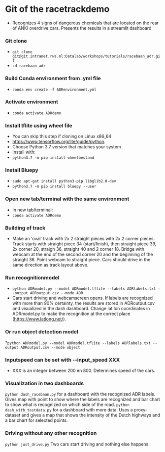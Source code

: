 # Git of the racetrackdemo
* Recognizes 4 signs of dangerous chemicals that are located on the rear of ANKI overdrive cars. Presents the results in a streamlit dashboard

### Git clone
* `git clone git@git.intranet.rws.nl:Datalab/workshops/tutorials/racebaan_adr.git`
* `cd racebaan_adr`

### Build Conda environment from .yml file
* `conda env create -f ADRenvironment.yml`

### Activate environment
* `conda activate ADRdemo`

### Install tflite using wheel file
* You can skip this step if cloning on Linux x86_64 
* https://www.tensorflow.org/lite/guide/python.
* Choose Python 3.7 version that matches your system
* Install with:
* `python3.7 -m pip install wheelbestand`

### Install Bluepy
* `sudo apt-get install python3-pip libglib2.0-dev`
* `python3.7 -m pip install bluepy --user`

### Open new tab/terminal with the same environment
* In new tab/terminal:
* `conda activate ADRdemo`

### Building of track
* Make an 'oval' track with 2x 2 straight pieces with 2x 2 corner pieces. Track starts with straight piece 34 (start/finish), then straight piece 39, 2x corner 20, straigh 36, straight 40 and 2 corner 18. Bridge with webcam at the end of the second corner 20 and the beginning of the straight 36. Point webcam to straight piece. Cars should drive in the same direction as track layout above.

### Run recognitionmodel
* `python ADRmodel.py --model ADRmodel.tflite --labels ADRlabels.txt --output ADRoutput.csv --mode ADR`
* Cars start driving and webcamscreen opens. If labels are recognized with more than 90% certainty, the results are stored in ADRoutput.csv and visualized in the dash dashboard. Change lat lon coordinates in ADRmodel.py to make the recognition at the correct place (https://www.latlong.net/).

### Or run object detection model
*`python ADRmodel.py --model ADRmodel.tflite --labels ADRlabels.txt --output ADRoutput.csv --mode object`

### Inputspeed can be set with --input_speed XXX
* XXX is an integer between 200 en 800. Determines speed of the cars.

### Visualization in two dashboards
`python dash_racebaan.py` for a dashboard with the recognized ADR labels. Gives map with point to show where the labels are recognized and bar chart to show what is recognized on which side of the road.
`python dash_with_testdata.py` for a dashboard with more data. Uses a proxy-dataset and gives a map that shows the intensity of the Dutch highways and a bar chart for selected points. 

### Driving without any other recognition
`python just_drive.py` Two cars start driving and nothing else happens.



